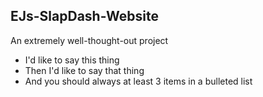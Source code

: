 ## EJs-SlapDash-Website
An extremely well-thought-out project

- I'd like to say this thing
- Then I'd like to say that thing
- And you should always at least 3 items in a bulleted list
